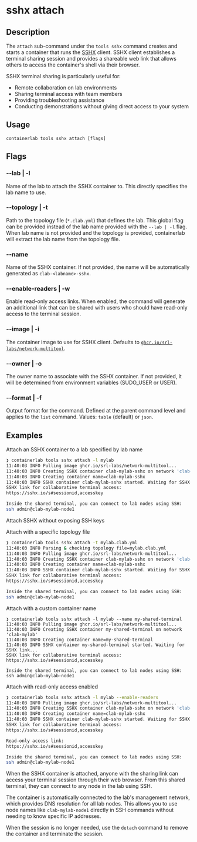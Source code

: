 # sshx attach

## Description

The `attach` sub-command under the `tools sshx` command creates and starts a container that runs the [SSHX](https://sshx.io/) client. SSHX client establishes a terminal sharing session and provides a shareable web link that allows others to access the container's shell via their browser.

SSHX terminal sharing is particularly useful for:

- Remote collaboration on lab environments
- Sharing terminal access with team members
- Providing troubleshooting assistance
- Conducting demonstrations without giving direct access to your system

## Usage

```
containerlab tools sshx attach [flags]
```

## Flags

### --lab | -l

Name of the lab to attach the SSHX container to. This directly specifies the lab name to use.

### --topology | -t

Path to the topology file (`*.clab.yml`) that defines the lab. This global flag can be provided instead of the lab name provided with the `--lab | -l` flag. When lab name is not provided and the topology is provided, containerlab will extract the lab name from the topology file.

### --name

Name of the SSHX container. If not provided, the name will be automatically generated as `clab-<labname>-sshx`.

### --enable-readers | -w

Enable read-only access links. When enabled, the command will generate an additional link that can be shared with users who should have read-only access to the terminal session.

<!-- TODO: ssh mounting removed for now, as it needs to work with non root users -->
<!-- ### --expose-ssh | -s

Mount the host's SSH directory (~/.ssh) into the container. This allows the SSHX session to use your existing SSH keys to connect to lab nodes. Enabled by default. `--expose-ssh=true` -->

### --image | -i

The container image to use for SSHX client. Defaults to [`ghcr.io/srl-labs/network-multitool`](https://github.com/srl-labs/network-multitool).

### --owner | -o

The owner name to associate with the SSHX container. If not provided, it will be determined from environment variables (SUDO_USER or USER).

### --format | -f

Output format for the command. Defined at the parent command level and applies to the `list` command. Values: `table` (default) or `json`.

## Examples

Attach an SSHX container to a lab specified by lab name

```bash
❯ containerlab tools sshx attach -l mylab
11:40:03 INFO Pulling image ghcr.io/srl-labs/network-multitool...
11:40:03 INFO Creating SSHX container clab-mylab-sshx on network 'clab-mylab'
11:40:03 INFO Creating container name=clab-mylab-sshx
11:40:03 INFO SSHX container clab-mylab-sshx started. Waiting for SSHX link...
SSHX link for collaborative terminal access:
https://sshx.io/s#sessionid,accesskey

Inside the shared terminal, you can connect to lab nodes using SSH:
ssh admin@clab-mylab-node1
```

Attach SSHX without exposing SSH keys

Attach with a specific topology file

```bash
❯ containerlab tools sshx attach -t mylab.clab.yml
11:40:03 INFO Parsing & checking topology file=mylab.clab.yml
11:40:03 INFO Pulling image ghcr.io/srl-labs/network-multitool...
11:40:03 INFO Creating SSHX container clab-mylab-sshx on network 'clab-mylab'
11:40:03 INFO Creating container name=clab-mylab-sshx
11:40:03 INFO SSHX container clab-mylab-sshx started. Waiting for SSHX link...
SSHX link for collaborative terminal access:
https://sshx.io/s#sessionid,accesskey

Inside the shared terminal, you can connect to lab nodes using SSH:
ssh admin@clab-mylab-node1
```

Attach with a custom container name

```
❯ containerlab tools sshx attach -l mylab --name my-shared-terminal
11:40:03 INFO Pulling image ghcr.io/srl-labs/network-multitool...
11:40:03 INFO Creating SSHX container my-shared-terminal on network 'clab-mylab'
11:40:03 INFO Creating container name=my-shared-terminal
11:40:03 INFO SSHX container my-shared-terminal started. Waiting for SSHX link...
SSHX link for collaborative terminal access:
https://sshx.io/s#sessionid,accesskey

Inside the shared terminal, you can connect to lab nodes using SSH:
ssh admin@clab-mylab-node1

```

Attach with read-only access enabled

```bash
❯ containerlab tools sshx attach -l mylab --enable-readers
11:40:03 INFO Pulling image ghcr.io/srl-labs/network-multitool...
11:40:03 INFO Creating SSHX container clab-mylab-sshx on network 'clab-mylab'
11:40:03 INFO Creating container name=clab-mylab-sshx
11:40:03 INFO SSHX container clab-mylab-sshx started. Waiting for SSHX link...
SSHX link for collaborative terminal access:
https://sshx.io/s#sessionid,accesskey

Read-only access link:
https://sshx.io/s#sessionid,accesskey

Inside the shared terminal, you can connect to lab nodes using SSH:
ssh admin@clab-mylab-node1
```

When the SSHX container is attached, anyone with the sharing link can access your terminal session through their web browser. From this shared terminal, they can connect to any node in the lab using SSH.

The container is automatically connected to the lab's management network, which provides DNS resolution for all lab nodes. This allows you to use node names like `clab-mylab-node1` directly in SSH commands without needing to know specific IP addresses.

When the session is no longer needed, use the `detach` command to remove the container and terminate the session.
